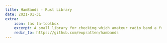 ```yaml
---
title: HamBands - Rust Library
date: 2021-01-31
extra:
    icon: las la-toolbox
    excerpt: A small library for checking which amateur radio band a frequency belongs to
    redir_to: https://github.com/ewpratten/hambands
---
```

